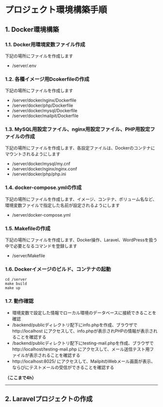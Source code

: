# プロジェクト環境構築手順

## 1. Docker環境構築

### 1.1. Docker用環境変数ファイル作成

下記の場所にファイルを作成します

- /server/.env

### 1.2. 各種イメージ用Dcokerfileの作成

下記の場所にファイルを作成します

- /server/docker/nginx/Dockerfile
- /server/docker/php/Dockerfile
- /server/docker/mysql/Dockerfile
- /server/docker/mailpit/Dockerfile

### 1.3. MySQL用設定ファイル、nginx用設定ファイル、PHP用設定ファイルの作成

下記の場所にファイルを作成します、各設定ファイルは、Dockerのコンテナにマウントされるようにします

- /server/docker/mysql/my.cnf
- /server/docker/nginx/nginx.conf
- /server/docker/php/php.ini

### 1.4. docker-compose.ymlの作成

下記の場所にファイルを作成します、イメージ、コンテナ、ボリューム名など、環境変数ファイルで指定した名前が設定されるようにします

- /server/docker-compose.yml

### 1.5. Makefileの作成

下記の場所にファイルを作成します、Docker操作、Laravel、WordPressを扱う中で必要となるコマンドを登録します

- /server/Makefile

### 1.6. Dockerイメージのビルド、コンテナの起動

```
cd /server
make build
make up
```

### 1.7. 動作確認

- 環境変数で設定した情報でローカル環境のデータベースに接続できることを確認
- /backend/publicディレクトリ配下にinfo.phpを作成、ブラウザで http://localhost にアクセスして、info.phpが表示されPHPの情報が表示されることを確認する
- /backend/publicディレクトリ配下にtesting-mail.phpを作成、ブラウザで http://localhost/testing-mail.php にアクセスして、メール送信テスト用ファイルが表示されることを確認する
- http://localhost:8025/ にアクセスして、MailpitのWebメール画面が表示、ならびにテストメールの受信ができることを確認する

**（ここまで4h）**

---

## 2. Laravelプロジェクトの作成
